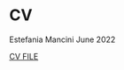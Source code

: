 CV
================
Estefania Mancini
June 2022

<a download="download" href="[https://github.com/estepi/CV/blob/gh-pages/articles.pdf]"> CV FILE </a>
